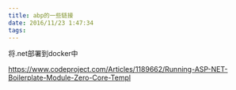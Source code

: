 ```yaml
---
title: abp的一些链接
date: 2016/11/23 1:47:34
tags:
---
```



将.net部署到docker中

<https://www.codeproject.com/Articles/1189662/Running-ASP-NET-Boilerplate-Module-Zero-Core-Templ>
